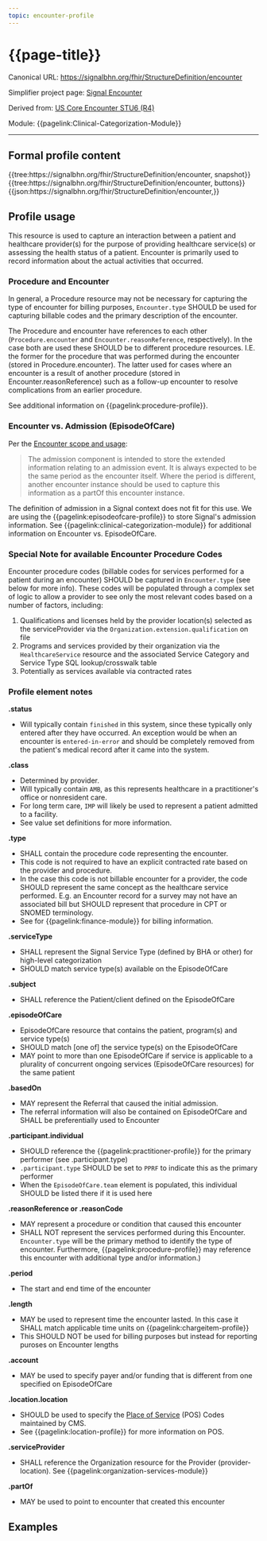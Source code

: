 ```yaml
---
topic: encounter-profile
---
```


# {{page-title}}

Canonical URL: https://signalbhn.org/fhir/StructureDefinition/encounter

Simplifier project page: [Signal Encounter](https://simplifier.net/signal-mso-fhir-profiles/signalencounter)

Derived from: [US Core Encounter STU6 (R4)](https://hl7.org/fhir/us/core/StructureDefinition-us-core-encounter.html)

Module:  {{pagelink:Clinical-Categorization-Module}}

---

## Formal profile content
<tabs>
	<tab title="Tree snapshot">
		{{tree:https://signalbhn.org/fhir/StructureDefinition/encounter, snapshot}}
	</tab>
	<tab title="Tree, diff/hybrid/snapshot">
		{{tree:https://signalbhn.org/fhir/StructureDefinition/encounter, buttons}}
	</tab>
	<tab title="JSON">
		{{json:https://signalbhn.org/fhir/StructureDefinition/encounter,}}
	</tab>
</tabs>

## Profile usage

This resource is used to capture an interaction between a patient and healthcare provider(s) for the purpose of providing healthcare service(s) or assessing the health status of a patient. Encounter is primarily used to record information about the actual activities that occurred.

### Procedure and Encounter
In general, a Procedure resource may not be necessary for capturing the type of encounter for billing purposes, `Encounter.type` SHOULD be used for capturing billable codes and the primary description of the encounter.

The Procedure and encounter have references to each other (`Procedure.encounter` and `Encounter.reasonReference`, respectively). In the case both are used these SHOULD be to different procedure resources. I.E. the former for the procedure that was performed during the encounter (stored in Procedure.encounter). The latter used for cases where an encounter is a result of another procedure (stored in Encounter.reasonReference) such as a follow-up encounter to resolve complications from an earlier procedure.

See additional information on {{pagelink:procedure-profile}}.

### Encounter vs. Admission (EpisodeOfCare)

Per the [Encounter scope and usage](http://hl7.org/fhir/R5/encounter.html#scope):
> The admission component is intended to store the extended information relating to an admission event. It is always expected to be the same period as the encounter itself. Where the period is different, another encounter instance should be used to capture this information as a partOf this encounter instance.

The definition of admission in a Signal context does not fit for this use. We are using the {{pagelink:episodeofcare-profile}} to store Signal's admission information.  See {{pagelink:clinical-categorization-module}} for additional information on Encounter vs. EpisodeOfCare.

### Special Note for available Encounter Procedure Codes

Encounter procedure codes (billable codes for services performed for a patient during an encounter) SHOULD be captured in `Encounter.type` (see below for more info).  These codes will be populated through a complex set of logic to allow a provider to see only the most relevant codes based on a number of factors, including:
1. Qualifications and licenses held by the provider location(s) selected as the serviceProvider via the `Organization.extension.qualification` on file
2. Programs and services provided by their organization via the `HealthcareService` resource and the associated Service Category and Service Type SQL lookup/crosswalk table
3. Potentially as services available via contracted rates

### Profile element notes

**.status**
- Will typically contain `finished` in this system, since these typically only entered after they have occurred.  An exception would be when an encounter is `entered-in-error` and should be completely removed from the patient's medical record after it came into the system.

**.class**
- Determined by provider.
- Will typically contain `AMB`, as this represents healthcare in a practitioner's office or nonresident care.
- For long term care, `IMP` will likely be used to represent a patient admitted to a facility.
- See value set definitions for more information.

**.type**
- SHALL contain the procedure code representing the encounter.
- This code is not required to have an explicit contracted rate based on the provider and procedure. 
- In the case this code is not billable encounter for a provider, the code SHOULD represent the same concept as the healthcare service performed. E.g. an Encounter record for a survey may not have an associated bill but SHOULD represent that procedure in CPT or SNOMED terminology.
- See for {{pagelink:finance-module}} for billing information.

**.serviceType**
- SHALL represent the Signal Service Type (defined by BHA or other) for high-level categorization
- SHOULD match service type(s) available on the EpisodeOfCare

**.subject**
- SHALL reference the Patient/client defined on the EpisodeOfCare

**.episodeOfCare**
- EpisodeOfCare resource that contains the patient, program(s) and service type(s)
- SHOULD match [one of] the service type(s) on the EpisodeOfCare
- MAY point to more than one EpisodeOfCare if service is applicable to a plurality of concurrent ongoing services (EpisodeOfCare resources) for the same patient

**.basedOn**
- MAY represent the Referral that caused the initial admission.
- The referral information will also be contained on EpisodeOfCare and SHALL be preferentially used to Encounter

**.participant.individual**
- SHOULD reference the {{pagelink:practitioner-profile}} for the primary performer (see .participant.type)
- `.participant.type` SHOULD be set to `PPRF` to indicate this as the primary performer
- When the `EpisodeOfCare.team` element is populated, this individual SHOULD be listed there if it is used here

**.reasonReference or .reasonCode**
- MAY represent a procedure or condition that caused this encounter
- SHALL NOT represent the services performed during this Encounter. `Encounter.type` will be the primary method to identify the type of encounter. Furthermore, {{pagelink:procedure-profile}} may reference this encounter with additional type and/or information.)

**.period**
- The start and end time of the encounter

**.length**
- MAY be used to represent time the encounter lasted. In this case it SHALL match applicable time units on {{pagelink:chargeitem-profile}}
- This SHOULD NOT be used for billing purposes but instead for reporting puroses on Encounter lengths

**.account**
- MAY be used to specify payer and/or funding that is different from one specified on EpisodeOfCare

**.location.location**
- SHOULD be used to specify the [Place of Service](https://www.cms.gov/medicare/coding-billing/place-of-service-codes/code-sets) (POS) Codes maintained by CMS.  
- See {{pagelink:location-profile}} for more information on POS.

**.serviceProvider**
- SHALL reference the Organization resource for the Provider (provider-location).  See {{pagelink:organization-services-module}}

**.partOf**
- MAY be used to point to encounter that created this encounter

## Examples

